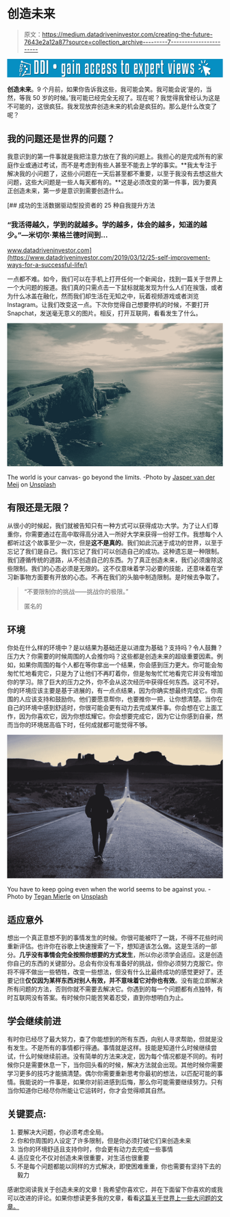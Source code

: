 # 创造未来

> 原文：<https://medium.datadriveninvestor.com/creating-the-future-7643e2a12a87?source=collection_archive---------7----------------------->

[![](img/6ca256d0a0c6587e15713bac509163b8.png)](http://www.track.datadriveninvestor.com/1B9E)

**创造未来**。9 个月前，如果你告诉我这些，我可能会笑。我可能会说‘是的，当然，等我 50 岁的时候。’我可能已经完全无视了。现在呢？我觉得我曾经认为这是不可能的，这很疯狂。我发现放弃创造未来的机会是疯狂的。那么是什么改变了呢？

## 我的问题还是世界的问题？

我意识到的第一件事就是我把注意力放在了我的问题上。我担心的是完成所有的家庭作业或通过考试，而不是考虑到有些人甚至不能去上学的事实。**我太专注于解决我的小问题了，这些小问题在一天后甚至都不重要，以至于我没有去想这些大问题，这些大问题是一些人每天都有的。**这是必须改变的第一件事，因为要真正创造未来，第一步是意识到需要创造什么。

[](https://www.datadriveninvestor.com/2019/03/12/25-self-improvement-ways-for-a-successful-life/) [## 成功的生活数据驱动型投资者的 25 种自我提升方法

### “我活得越久，学到的就越多。学的越多，体会的越多，知道的越少。”―米切尔·莱格兰德时间到…

www.datadriveninvestor.com](https://www.datadriveninvestor.com/2019/03/12/25-self-improvement-ways-for-a-successful-life/) 

一点都不难。如今，我们可以在手机上打开任何一个新闻台，找到一篇关于世界上一个大问题的报道。我们真的只需点击一下鼠标就能发现为什么人们在挨饿，或者为什么冰盖在融化，然而我们却生活在无知之中，玩着视频游戏或者浏览 Instagram。让我们改变这一点。下次你觉得自己想要停机的时候，不要打开 Snapchat，发送毫无意义的图片。相反，打开互联网，看看发生了什么。

![](img/97c289e0144d31775efda0cc2d7b82bc.png)

The world is your canvas- go beyond the limits. -Photo by [Jasper van der Meij](https://unsplash.com/@jaspervandermeij?utm_source=unsplash&utm_medium=referral&utm_content=creditCopyText) on [Unsplash](https://unsplash.com/search/photos/limitless?utm_source=unsplash&utm_medium=referral&utm_content=creditCopyText)

## 有限还是无限？

从很小的时候起，我们就被告知只有一种方式可以获得成功:大学。为了让人们尊重你，你需要通过在高中取得高分进入一所好大学来获得一份好工作。我想每个人都听过这个故事至少一次，但是**这不是真的**。我们如此沉迷于成功的世界，以至于忘记了我们是自己。我们忘记了我们可以创造自己的成功。这种遗忘是一种限制。我们遵循传统的道路，从不创造自己的东西。为了真正创造未来，我们必须废除这些限制。我们的心态必须是无限的。这不仅意味着学习必要的技能，还意味着在学习新事物方面要有开放的心态。不再在我们的头脑中制造限制。是时候去争取了。

> “不要限制你的挑战——挑战你的极限。”
> 
> 匿名的

## 环境

你处在什么样的环境中？是以结果为基础还是以进度为基础？支持吗？令人鼓舞？压力大？你需要的时候周围的人会推你吗？这些都是创造未来的超级重要因素。例如，如果你周围的每个人都在等你拿出一个结果，你会感到压力更大。你可能会匆匆忙忙地看完它，只是为了让他们不再盯着你，但是匆匆忙忙地看完它并没有增加你的学习。除了巨大的压力之外，你不会从这次经历中获得任何东西。这可不好。你的环境应该主要是基于进展的，有一点点结果，因为你确实想最终完成它。你周围的人应该支持和鼓励你。他们要愿意帮你，也要推你一把，让你想清楚。当你在自己的环境中感到舒适时，你很可能会更有动力去完成某件事。你会想在它上面工作，因为你喜欢它，因为你想炫耀它。你会想要完成它，因为它让你感到自豪，然而当你的环境居高临下时，任何成就都可能觉得不够。

![](img/a8a57a6b262f95e46dbde047e8b2eed7.png)

You have to keep going even when the world seems to be against you. -Photo by [Tegan Mierle](https://unsplash.com/@tegan?utm_source=unsplash&utm_medium=referral&utm_content=creditCopyText) on [Unsplash](https://unsplash.com/search/photos/walking?utm_source=unsplash&utm_medium=referral&utm_content=creditCopyText)

## 适应意外

想出一个真正意想不到的事情发生的时候。你很可能被吓了一跳，不得不花些时间重新评估。也许你在谷歌上快速搜索了一下，想知道该怎么做。这是生活的一部分。**几乎没有事情会完全按照你想要的方式发生**，所以你必须学会适应。这是创造你自己的东西的关键部分。总会有你没有准备好的挑战，但你必须努力克服它。你将不得不做出一些牺牲，改变一些想法，但没有什么比最终成功的感觉更好了。还要记住**仅仅因为某样东西对别人有效，并不意味着它对你也有效**。没有能立即解决所有问题的方法，否则你就不需要去解决它。你遇到的每一个问题都有点独特，有时互联网没有答案。有时候你只能苦笑着忍受，直到你想明白为止。

## 学会继续前进

有时你已经尽了最大努力，查了你能想到的所有东西，向别人寻求帮助，但就是没有发生。不是所有的事情都行得通。事情就是这样。技能是知道什么时候继续尝试，什么时候继续前进。没有简单的方法来决定，因为每个情况都是不同的。有时候你只是需要休息一下，当你回头看的时候，解决方法就会出现。其他时候你需要学习更多的技巧才能搞清楚。偶尔你需要重新思考你最初的想法，以匹配可能的事情。我能说的一件事是，如果你对前进感到后悔，那么你可能需要继续努力。只有当你知道你已经尽你所能让它运转时，你才会觉得顺其自然。

## 关键要点:

1.  要解决大问题，你必须考虑全局。
2.  你和你周围的人设定了许多限制，但是你必须打破它们来创造未来
3.  当你的环境舒适且支持你时，你会更有动力去完成一些事情
4.  适应变化不仅对创造未来很重要，对生活也很重要
5.  不是每个问题都能以同样的方式解决，即使困难重重，你也需要有坚持下去的毅力

感谢您阅读我关于创造未来的文章！我希望你喜欢它，并在下面留下你喜欢的或我可以改进的评论。如果你想读更多我的文章，看看[这篇关于世界上一些大问题的文章。](https://medium.com/@paige_32955/homelessness-the-ever-present-problem-46e636cdea2e)